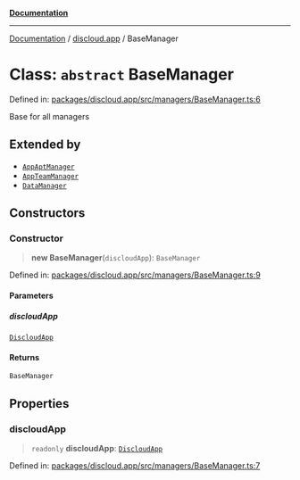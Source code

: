 [**Documentation**](../../README.md)

***

[Documentation](../../packages.md) / [discloud.app](../README.md) / BaseManager

# Class: `abstract` BaseManager

Defined in: [packages/discloud.app/src/managers/BaseManager.ts:6](https://github.com/discloud/discloud.app/blob/ff86a7704bdfa4b9011141068419f0a48ab50b8b/packages/discloud.app/src/managers/BaseManager.ts#L6)

Base for all managers

## Extended by

- [`AppAptManager`](AppAptManager.md)
- [`AppTeamManager`](AppTeamManager.md)
- [`DataManager`](DataManager.md)

## Constructors

### Constructor

> **new BaseManager**(`discloudApp`): `BaseManager`

Defined in: [packages/discloud.app/src/managers/BaseManager.ts:9](https://github.com/discloud/discloud.app/blob/ff86a7704bdfa4b9011141068419f0a48ab50b8b/packages/discloud.app/src/managers/BaseManager.ts#L9)

#### Parameters

##### discloudApp

[`DiscloudApp`](DiscloudApp.md)

#### Returns

`BaseManager`

## Properties

### discloudApp

> `readonly` **discloudApp**: [`DiscloudApp`](DiscloudApp.md)

Defined in: [packages/discloud.app/src/managers/BaseManager.ts:7](https://github.com/discloud/discloud.app/blob/ff86a7704bdfa4b9011141068419f0a48ab50b8b/packages/discloud.app/src/managers/BaseManager.ts#L7)
